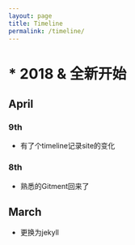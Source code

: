 ```yaml
---
layout: page
title: Timeline
permalink: /timeline/
---
```

# * 2018 & 全新开始

## April

### 9th

- 有了个timeline记录site的变化

### 8th

- 熟悉的Gitment回来了

## March
- 更换为jekyll
